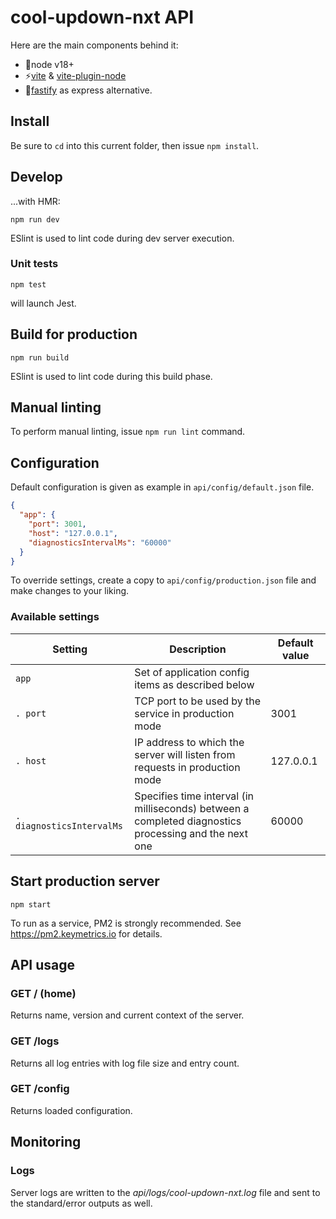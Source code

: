 # cool-updown-nxt API

Here are the main components behind it:
  - 💚node v18+
  - ⚡[vite](https://vitejs.dev) & [vite-plugin-node](https://github.com/axe-me/vite-plugin-node)
  - 🐆[fastify](https://fastify.dev/) as express alternative.

## Install

Be sure to `cd` into this current folder, then issue `npm install`.

## Develop

...with HMR:

`npm run dev`

ESlint is used to lint code during dev server execution.

### Unit tests

`npm test`

will launch Jest.

## Build for production

`npm run build`

ESlint is used to lint code during this build phase.

## Manual linting

To perform manual linting, issue `npm run lint` command.

## Configuration

Default configuration is given as example in `api/config/default.json` file.

```json
{
  "app": {
    "port": 3001,
    "host": "127.0.0.1",
    "diagnosticsIntervalMs": "60000"
  }
}
```

To override settings, create a copy to `api/config/production.json` file and make changes to your liking.

### Available settings

| Setting | Description | Default value |
| ------- | ----------- | ------------- |
| `app` | Set of application config items as described below |  |
| `. port`| TCP port to be used by the service in production mode | 3001 |
| `. host`| IP address to which the server will listen from requests in production mode | 127.0.0.1 |
| `. diagnosticsIntervalMs`| Specifies time interval (in milliseconds) between a completed diagnostics processing and the next one | 60000 |

## Start production server

`npm start`

To run as a service, PM2 is strongly recommended. See https://pm2.keymetrics.io for details.

## API usage

### GET / (home)

Returns name, version and current context of the server.

### GET /logs

Returns all log entries with log file size and entry count.

### GET /config

Returns loaded configuration.

## Monitoring

### Logs

Server logs are written to the *api/logs/cool-updown-nxt.log* file and sent to the standard/error outputs as well.
